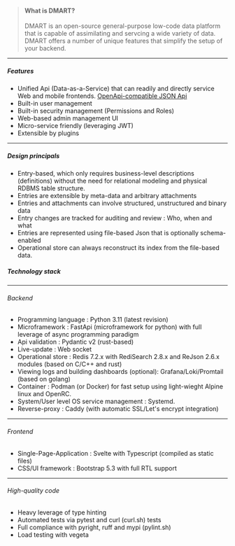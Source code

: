 <script lang="ts">
  import { Col, Container, Row } from "sveltestrap";
  import Icon from "@/components/Icon.svelte";

</script>
<Container fluid={true} class="pt-4 ps-4 pe-4">
<Row><Col>

> #### What is DMART?
> DMART is an open-source general-purpose low-code data platform that is capable of assimilating and servcing a wide variety of data.
> DMART offers a number of unique features that simplify the setup of your backend.

----

##### <Icon name="stars" class="text-success m-2 fs-2" /> Features

- Unified Api (Data-as-a-Service) that can readily and directly service Web and mobile frontends. [OpenApi-compatible JSON Api](https://api.dmart.cc/docs)
- Built-in user management
- Built-in security management (Permissions and Roles)
- Web-based admin management UI
- Micro-service friendly (leveraging JWT)
- Extensible by plugins

----

##### <Icon name="bank" class="text-danger m-2 fs-2" /> Design principals

- Entry-based, which only requires business-level descriptions (definitions) without the need for relational modeling and physical RDBMS table structure.
- Entries are extensible by meta-data and arbitrary attachments
- Entries and attachments can involve structured, unstructured and binary data
- Entry changes are tracked for auditing and review : Who, when and what
- Entries are represented using file-based Json that is optionally schema-enabled
- Operational store can always reconstruct its index from the file-based data.

</Col><Col>


##### <Icon name="airplane-engines" class="text-primary m-2 fs-2" /> Technology stack
----

###### Backend

- Programming language : Python 3.11 (latest revision)
- Microframework : FastApi (microframework for python) with full leverage of async programming paradigm
- Api validation : Pydantic v2 (rust-based)
- Live-update : Web socket
- Operational store : Redis 7.2.x with RediSearch 2.8.x and ReJson 2.6.x modules (based on C/C++ and rust)
- Viewing logs and building dashboards (optional): Grafana/Loki/Promtail (based on golang)
- Container : Podman (or Docker) for fast setup using light-wieght Alpine linux and OpenRC.
- System/User level OS service management : Systemd.
- Reverse-proxy : Caddy (with automatic SSL/Let's encrypt integration)

----

###### Frontend

- Single-Page-Application : Svelte with Typescript (compiled as static files)
- CSS/UI framework : Bootstrap 5.3 with full RTL support

----

###### High-quality code

- Heavy leverage of type hinting
- Automated tests via pytest and curl (curl.sh) tests
- Full compliance with pyright, ruff and mypi (pylint.sh)
- Load testing with vegeta

</Col></Row></Container>
